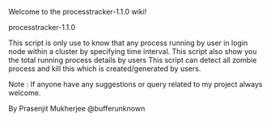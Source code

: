 Welcome to the processtracker-1.1.0 wiki!

processtracker-1.1.0

This script is only use to know that any process running by user in login node within a cluster by specifying time interval. This script also show you the total running process details by users This script can detect all zombie process and kill this which is created/generated by users.

Note : If anyone have any suggestions or query related to my project always welcome.



By Prasenjit Mukherjee @bufferunknown
